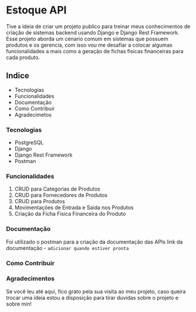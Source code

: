 # Estoque API
  Tive a ideia de criar um projeto publico para treinar meus conhecimentos de criação de sistemas backend usando Django e Django Rest Framework. Esse projeto aborda um cenario comum em sistemas que possuem produtos e os gerencia, com isso vou me desafiar a colocar algumas funcionalidades a mais como a geração de fichas fisicas financeiras para cada produto.

## Indice
   - Tecnologias
   - Funcionalidades
   - Documentação
   - Como Contribuir
   - Agradecimetos

### Tecnologias
  - PostgreSQL
  - Django
  - Django Rest Framework
  - Postman

### Funcionalidades
  1. CRUD para Categorias de Produtos
  2. CRUD para Fornecedores de Produtos
  3. CRUD para Produtos
  4. Movimentações de Entrada e Saida nos Produtos
  5. Criação da Ficha Fisica Financeira do Produto

### Documentação
  Foi utilizado o postman para a criação da documentação das APIs
  link da documentação - ```adicionar quando estiver pronta```

### Como Contribuir

### Agradecimentos
  Se você leu até aqui, fico grato pela sua visita ao meu projeto, caso queira trocar uma ideia estou a disposição para tirar duvidas sobre o projeto e sobre min!

